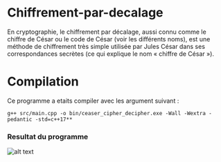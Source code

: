 # Chiffrement-par-decalage
En cryptographie, le chiffrement par décalage, aussi connu comme le chiffre de César ou le code de César (voir les différents noms), est une méthode de chiffrement très simple utilisée par Jules César dans ses correspondances secrètes (ce qui explique le nom « chiffre de César »). 
# Compilation 
Ce programme a etaits compiler avec les argument suivant :
```console
g++ src/main.cpp -o bin/ceaser_cipher_decipher.exe -Wall -Wextra -pedantic -std=c++17**
```

### Resultat du programme   
![alt text](https://image.noelshack.com/fichiers/2018/26/5/1530227560-attaquedestitant.png)

